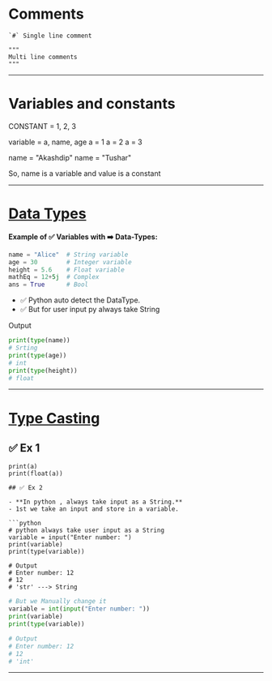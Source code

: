 # Comments
```
`#` Single line comment
```
```
"""
Multi line comments
"""
```

---

# Variables and constants

CONSTANT = 1, 2, 3

variable = a, name, age
a = 1
a = 2
a = 3

name = "Akashdip"
name = "Tushar"

So, name is a variable and value is a constant

---

# [Data Types](https://github.com/akashdip2001/ML-Machine-Learning/blob/main/py/README.md#data-types)

**Example of ✅ Variables with ➡️ Data-Types:**

```python
name = "Alice"  # String variable
age = 30        # Integer variable
height = 5.6    # Float variable
mathEq = 12+5j  # Complex
ans = True      # Bool
```
- ✅ Python auto detect the DataType.
- ✅ But for user input py always take String

Output
```python
print(type(name))
# Srting
print(type(age))
# int
print(type(height))
# float
```

---

# [Type Casting](https://github.com/akashdip2001/ML-Machine-Learning/blob/main/py/README.md#input-output)

## ✅ Ex 1

```
print(a)
print(float(a))

## ✅ Ex 2

- **In python , always take input as a String.**
- 1st we take an input and store in a variable.

```python
# python always take user input as a String
variable = input("Enter number: ")
print(variable)
print(type(variable))

# Output
# Enter number: 12
# 12
# 'str' ---> String
```

```python
# But we Manually change it
variable = int(input("Enter number: "))
print(variable)
print(type(variable))

# Output
# Enter number: 12
# 12
# 'int'
```

---


